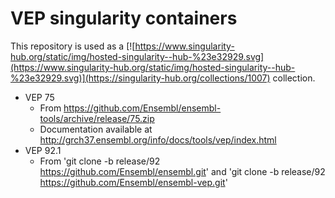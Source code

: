 # VEP singularity containers

This repository is used as a [![https://www.singularity-hub.org/static/img/hosted-singularity--hub-%23e32929.svg](https://www.singularity-hub.org/static/img/hosted-singularity--hub-%23e32929.svg)](https://singularity-hub.org/collections/1007) collection.

* VEP 75
  * From https://github.com/Ensembl/ensembl-tools/archive/release/75.zip
  * Documentation available at http://grch37.ensembl.org/info/docs/tools/vep/index.html 
* VEP 92.1
  * From 'git clone -b release/92 https://github.com/Ensembl/ensembl.git' and 'git clone -b release/92 https://github.com/Ensembl/ensembl-vep.git'
